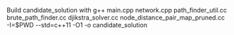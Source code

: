 Build candidate_solution with
g++ main.cpp network.cpp path_finder_util.cc brute_path_finder.cc djikstra_solver.cc node_distance_pair_map_pruned.cc -I=$PWD --std=c++11 -O1 -o candidate_solution


